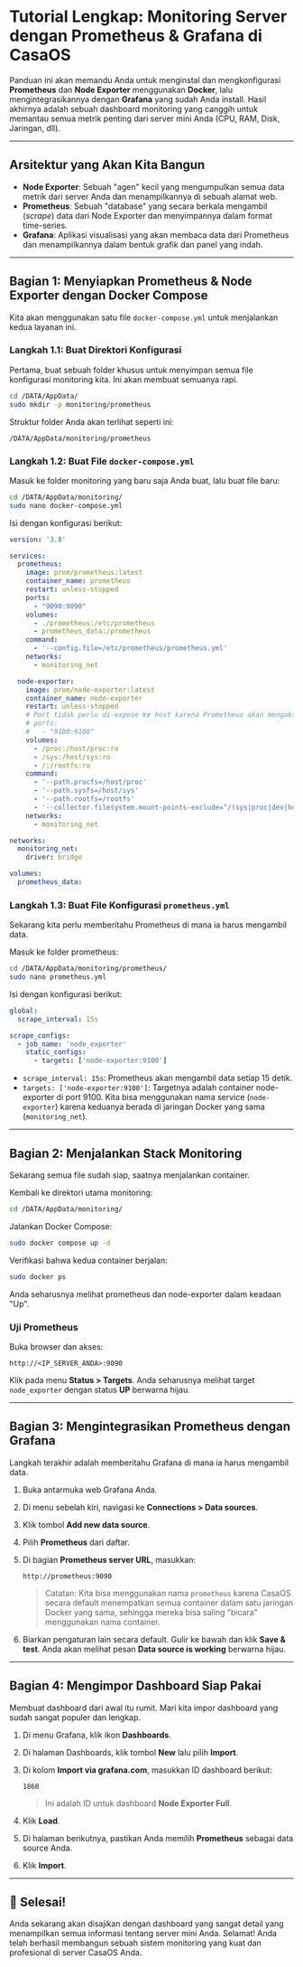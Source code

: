 # Tutorial Lengkap: Monitoring Server dengan Prometheus & Grafana di CasaOS

Panduan ini akan memandu Anda untuk menginstal dan mengkonfigurasi **Prometheus** dan **Node Exporter** menggunakan **Docker**, lalu mengintegrasikannya dengan **Grafana** yang sudah Anda install.
Hasil akhirnya adalah sebuah dashboard monitoring yang canggih untuk memantau semua metrik penting dari server mini Anda (CPU, RAM, Disk, Jaringan, dll).

---

## Arsitektur yang Akan Kita Bangun

* **Node Exporter**: Sebuah "agen" kecil yang mengumpulkan semua data metrik dari server Anda dan menampilkannya di sebuah alamat web.
* **Prometheus**: Sebuah "database" yang secara berkala mengambil (*scrape*) data dari Node Exporter dan menyimpannya dalam format time-series.
* **Grafana**: Aplikasi visualisasi yang akan membaca data dari Prometheus dan menampilkannya dalam bentuk grafik dan panel yang indah.

---

## Bagian 1: Menyiapkan Prometheus & Node Exporter dengan Docker Compose

Kita akan menggunakan satu file `docker-compose.yml` untuk menjalankan kedua layanan ini.

### Langkah 1.1: Buat Direktori Konfigurasi

Pertama, buat sebuah folder khusus untuk menyimpan semua file konfigurasi monitoring kita. Ini akan membuat semuanya rapi.

```bash
cd /DATA/AppData/
sudo mkdir -p monitoring/prometheus
```

Struktur folder Anda akan terlihat seperti ini:

```
/DATA/AppData/monitoring/prometheus
```

### Langkah 1.2: Buat File `docker-compose.yml`

Masuk ke folder monitoring yang baru saja Anda buat, lalu buat file baru:

```bash
cd /DATA/AppData/monitoring/
sudo nano docker-compose.yml
```

Isi dengan konfigurasi berikut:

```yaml
version: '3.8'

services:
  prometheus:
    image: prom/prometheus:latest
    container_name: prometheus
    restart: unless-stopped
    ports:
      - "9090:9090"
    volumes:
      - ./prometheus:/etc/prometheus
      - prometheus_data:/prometheus
    command:
      - '--config.file=/etc/prometheus/prometheus.yml'
    networks:
      - monitoring_net

  node-exporter:
    image: prom/node-exporter:latest
    container_name: node-exporter
    restart: unless-stopped
    # Port tidak perlu di-expose ke host karena Prometheus akan mengaksesnya via jaringan Docker internal
    # ports:
    #   - "9100:9100"
    volumes:
      - /proc:/host/proc:ro
      - /sys:/host/sys:ro
      - /:/rootfs:ro
    command:
      - '--path.procfs=/host/proc'
      - '--path.sysfs=/host/sys'
      - '--path.rootfs=/rootfs'
      - '--collector.filesystem.mount-points-exclude=^/(sys|proc|dev|host|etc)($$|/)'
    networks:
      - monitoring_net

networks:
  monitoring_net:
    driver: bridge

volumes:
  prometheus_data:
```

### Langkah 1.3: Buat File Konfigurasi `prometheus.yml`

Sekarang kita perlu memberitahu Prometheus di mana ia harus mengambil data.

Masuk ke folder prometheus:

```bash
cd /DATA/AppData/monitoring/prometheus/
sudo nano prometheus.yml
```

Isi dengan konfigurasi berikut:

```yaml
global:
  scrape_interval: 15s

scrape_configs:
  - job_name: 'node_exporter'
    static_configs:
      - targets: ['node-exporter:9100']
```

* `scrape_interval: 15s`: Prometheus akan mengambil data setiap 15 detik.
* `targets: ['node-exporter:9100']`: Targetnya adalah container node-exporter di port 9100.
  Kita bisa menggunakan nama service (`node-exporter`) karena keduanya berada di jaringan Docker yang sama (`monitoring_net`).

---

## Bagian 2: Menjalankan Stack Monitoring

Sekarang semua file sudah siap, saatnya menjalankan container.

Kembali ke direktori utama monitoring:

```bash
cd /DATA/AppData/monitoring/
```

Jalankan Docker Compose:

```bash
sudo docker compose up -d
```

Verifikasi bahwa kedua container berjalan:

```bash
sudo docker ps
```

Anda seharusnya melihat prometheus dan node-exporter dalam keadaan "Up".

### Uji Prometheus

Buka browser dan akses:

```
http://<IP_SERVER_ANDA>:9090
```

Klik pada menu **Status > Targets**. Anda seharusnya melihat target `node_exporter` dengan status **UP** berwarna hijau.

---

## Bagian 3: Mengintegrasikan Prometheus dengan Grafana

Langkah terakhir adalah memberitahu Grafana di mana ia harus mengambil data.

1. Buka antarmuka web Grafana Anda.

2. Di menu sebelah kiri, navigasi ke **Connections > Data sources**.

3. Klik tombol **Add new data source**.

4. Pilih **Prometheus** dari daftar.

5. Di bagian **Prometheus server URL**, masukkan:

   ```
   http://prometheus:9090
   ```

   > Catatan: Kita bisa menggunakan nama `prometheus` karena CasaOS secara default menempatkan semua container dalam satu jaringan Docker yang sama, sehingga mereka bisa saling "bicara" menggunakan nama container.

6. Biarkan pengaturan lain secara default. Gulir ke bawah dan klik **Save & test**.
   Anda akan melihat pesan **Data source is working** berwarna hijau.

---

## Bagian 4: Mengimpor Dashboard Siap Pakai

Membuat dashboard dari awal itu rumit. Mari kita impor dashboard yang sudah sangat populer dan lengkap.

1. Di menu Grafana, klik ikon **Dashboards**.

2. Di halaman Dashboards, klik tombol **New** lalu pilih **Import**.

3. Di kolom **Import via grafana.com**, masukkan ID dashboard berikut:

   ```
   1860
   ```

   > Ini adalah ID untuk dashboard **Node Exporter Full**.

4. Klik **Load**.

5. Di halaman berikutnya, pastikan Anda memilih **Prometheus** sebagai data source Anda.

6. Klik **Import**.

---

## 🎉 Selesai!

Anda sekarang akan disajikan dengan dashboard yang sangat detail yang menampilkan semua informasi tentang server mini Anda.
Selamat! Anda telah berhasil membangun sebuah sistem monitoring yang kuat dan profesional di server CasaOS Anda.

